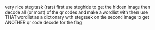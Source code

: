 very nice steg task (rare)
first use steghide to get the hidden image
then decode all (or most) of the qr codes and make a wordlist with them
use THAT wordlist as a dictionary with stegseek on the second image to get ANOTHER qr code
decode for the flag